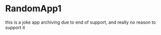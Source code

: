 # RandomApp1
this is a joke app
archiving due to end of support, and really no reason to support it
